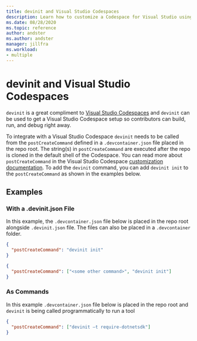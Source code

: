 ```yaml
---
title: devinit and Visual Studio Codespaces
description: Learn how to customize a Codespace for Visual Studio using devinit.
ms.date: 08/28/2020
ms.topic: reference
author: andster
ms.author: andster
manager: jillfra
ms.workload:
- multiple
---
```

# devinit and Visual Studio Codespaces

`devinit` is a great compliment to [Visual Studio Codespaces](https://visualstudio.microsoft.com/services/visual-studio-codespaces) and `devinit` can be used to get a Visual Studio Codespace setup so contributors can build, run, and debug right away.

To integrate with a Visual Studio Codespace `devinit` needs to be called from the `postCreateCommand` defined in a `.devcontainer.json` file placed in the repo root. The string(s) in `postCreateCommand` are executed after the repo is cloned in the default shell of the Codespace. You can read more about `postCreateCommand` in the Visual Studio Codespace [customization documentation](https://docs.microsoft.com/visualstudio/online/reference/configuring). To add the `devinit` command, you can add `devinit init` to the `postCreateCommand` as shown in the examples below.

## Examples

### With a .devinit.json File
In this example, the `.devcontainer.json` file below is placed in the repo root alongside `.devinit.json` file. The files can also be placed in a `.devcontainer` folder.

```json
{
  "postCreateCommand": "devinit init"
}
```
```json
{
  "postCreateCommand": ["<some other command>", "devinit init"]
}
```

### As Commands
In this example `.devcontainer.json` file below is placed in the repo root and `devinit` is being called programmatically to run a tool  
```json
{
  "postCreateCommand": ["devinit –t require-dotnetsdk"]
}
```